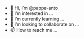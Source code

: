 - 👋 Hi, I’m @pappa-anto
- 👀 I’m interested in ...
- 🌱 I’m currently learning ...
- 💞️ I’m looking to collaborate on ...
- 📫 How to reach me ...

<!---
pappa-anto/pappa-anto is a ✨ special ✨ repository because its `README.md` (this file) appears on your GitHub profile.
You can click the Preview link to take a look at your changes.
--->
